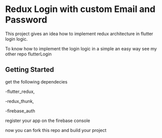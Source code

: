 # Redux Login with custom Email and Password

This project gives an idea how to implement redux architecture in flutter login logic.

To know how to implement the login logic in a simple an easy way see my other repo flutterLogin

## Getting Started

get the following dependecies

 -flutter_redux,
 
 -redux_thunk,
 
 -firebase_auth

 register your app on the firebase console

 now you can fork this repo and build your project
